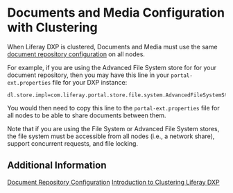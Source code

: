 # Documents and Media Configuration with Clustering

When Liferay DXP is clustered, Documents and Media must use the same [document repository configuration](https://help.liferay.com/hc/en-us/articles/360028810112-Document-Repository-Configuration) on all nodes.

For example, if you are using the Advanced File System store for for your document repository, then you may have this line in your `portal-ext.properties` file for your DXP instance:

```properties
dl.store.impl=com.liferay.portal.store.file.system.AdvancedFileSystemStore
```

You would then need to copy this line to the `portal-ext.properties` file for all nodes to be able to share documents between them.

Note that if you are using the File System or Advanced File System stores, the file system must be accessible from all nodes (i.e., a network share), support concurrent requests, and file locking.

## Additional Information

[Document Repository Configuration](https://help.liferay.com/hc/en-us/articles/360028810112-Document-Repository-Configuration)
[Introduction to Clustering Liferay DXP](./01-introduction-to-clustering-liferay-dxp.md)

